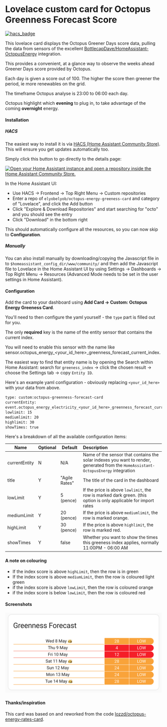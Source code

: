 # Lovelace custom card for Octopus Greenness Forecast Score

[![hacs_badge](https://img.shields.io/badge/HACS-Default-orange.svg)](https://github.com/hacs/integration)

This lovelace card displays the Octopus Greener Days score data, pulling the data from sensors of the excellent [BottlecapDave/HomeAssistant-OctopusEnergy](https://github.com/BottlecapDave/) integration.

This provides a convenient, at a glance way to observe the weeks ahead Greener Days score provided by Octopus.

Each day is given a score out of 100.  The higher the score then greener the period, ie more renewables on the grid.

The timeframe Octopus analyse is 23:00 to 06:00 each day.

Octopus highlight which **evening** to plug in, to take advantage of the coming **overnight** energy.

#### Installation
##### HACS
The easiest way to install it is via [HACS (Home Assistant Community Store)](https://github.com/hacs/frontend). This will ensure you get updates automatically too.

Simply click this button to go directly to the details page:

[![Open your Home Assistant instance and open a repository inside the Home Assistant Community Store.](https://my.home-assistant.io/badges/hacs_repository.svg)](https://my.home-assistant.io/redirect/hacs_repository/?owner=elyobelyob&repository=octopus-energy-greenness-forecast-card&category=plugin)

In the Home Assistant UI:
* Use HACS -> Frontend -> Top Right Menu -> Custom repositories
* Enter a repo of `elyobelyob/octopus-energy-greeness-card` and category of "Lovelace", and click the Add button
* Click "Explore & Download Repositories" and start searching for "octo" and you should see the entry
* Click "Download" in the bottom right

This should automatically configure all the resources, so you can now skip to **Configuration**.

##### Manually
You can also install manually by downloading/copying the Javascript file in to `$homeassistant_config_dir/www/community/` and then add the Javascript file to Lovelace in the Home Assistant UI by using
Settings -> Dashboards -> Top Right Menu -> Resources (Advanced Mode needs to be set in the user settings in Home Assistant).

#### Configuration
Add the card to your dashboard using **Add Card -> Custom: Octopus Energy Greeness Card**.

You'll need to then configure the yaml yourself - the `type` part is filled out for you.

The only **required** key is the name of the entity sensor that contains the current index.

You will need to enable this sensor with the name like sensor.octopus_energy_<your_id_here>_greenness_forecast_current_index.

The easiest way to find that entity name is by opening the Search within Home Assistant: search for `greeness_index` -> click the chosen result -> choose the Settings tab -> copy `Entity ID`.

Here's an example yaml configuration - obviously replacing `<your_id_here>` with your data from above.


```
type: custom:octopus-greenness-forecast-card
currentEntity: event.octopus_energy_electricity_<your_id_here>_greenness_forecast_current_index
lowlimit: 15
mediumlimit: 20
highlimit: 30
showTimes: true

```

Here's a breakdown of all the available configuration items:

| Name          | Optional | Default       | Description                                                                                                                                          |
|---------------|----------|---------------|:-----------------------------------------------------------------------------------------------------------------------------------------------------|
| currentEntity | N        | N/A           | Name of the sensor that contains the solar indexes you want to render, generated from the `HomeAssistant-OctopusEnergy` integration                  |
| title         | Y        | "Agile Rates" | The title of the card in the dashboard                                                                                                               |
| lowLimit      | Y        |  5 (pence)    | If the price is above `lowlimit`, the row is marked dark green. (this option is only applicable for import rates                                     |
| mediumLimit   | Y        | 20 (pence)    | If the price is above `mediumlimit`, the row is marked orange.                                                                                       |
| highLimit     | Y        | 30 (pence)    | If the price is above `highlimit`, the row is marked red.                                                                                            |
| showTimes     | Y        | false         | Whether you want to show the times this greeness index applies, normally 11:00PM - 06:00 AM                                                          |

#### A note on colouring

* If the index score is above `highLimit`, then the row is in green
* If the index score is above `mediumLimit`, then the row is coloured light green
* if the index score is above `lowLimit`, then the row is coloured orange
* if the index score is below `lowLimit`, then the row is coloured red

#### Screenshots
![screenshot_1](assets/screenshot_1.png)

#### Thanks/inspiration
This card was based on and reworked from the code [lozzd/octopus-energy-rates-card](https://github.com/lozzd/octopus-energy-rates-card).

